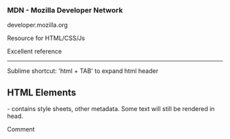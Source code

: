 

### MDN - Mozilla Developer Network

developer.mozilla.org

Resource for HTML/CSS/Js

Excellent reference

----

Sublime shortcut: 'html + TAB' to expand html header

## HTML Elements

<head> - contains style sheets, other metadata. Some text will still be rendered in head.

Comment
<!-- comment. Can use CMD+/ shortcut -->

<title> - The title of the page (in tab, and used for search)

"Block-level elements" - headings, paragraphs, divs and similar. They get their own line, regardless of tag placement in the HTML

<b> Old-style bold tag
<strong> the new semantic-style markup

<i> or <em> - italicize tags

_Seperate "styling" from "structure"_


---
### Lecture 24 - Divs and spans

<div> - dividers to seperate areas. The div can define a container that will be styled later. Divs are a block level element, so they cause a line break.

Sublime. type lorem+TAB for sample text

<span> - container for content that is in-line. Similar to a <div>

---

### Lecture 25 - HTML Attributes

<tag name="value"></tag>

Key-value pair: A property with a value 

MDN Reference lists which elements each attribute works for. 

E.G. src= attribute works on a variety of elements (<audio>, <embed>, etc)

<img src="https://i.imgur.com/Udeq6AN.jpg"> img is a self-closing element tag

<a> - Anchor tag
<a href="images/screenshot.png">Link text</a>



----




